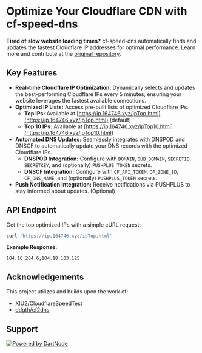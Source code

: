 # Optimize Your Cloudflare CDN with cf-speed-dns

**Tired of slow website loading times?**  cf-speed-dns automatically finds and updates the fastest Cloudflare IP addresses for optimal performance.  Learn more and contribute at the [original repository](https://github.com/ZhiXuanWang/cf-speed-dns).

## Key Features

*   **Real-time Cloudflare IP Optimization:**  Dynamically selects and updates the best-performing Cloudflare IPs every 5 minutes, ensuring your website leverages the fastest available connections.
*   **Optimized IP Lists:** Access pre-built lists of optimized Cloudflare IPs.
    *   **Top IPs:**  Available at [https://ip.164746.xyz/ipTop.html](https://ip.164746.xyz/ipTop.html) (default)
    *   **Top 10 IPs:** Available at [https://ip.164746.xyz/ipTop10.html](https://ip.164746.xyz/ipTop10.html)
*   **Automated DNS Updates:** Seamlessly integrates with DNSPOD and DNSCF to automatically update your DNS records with the optimized Cloudflare IPs.
    *   **DNSPOD Integration:**  Configure with `DOMAIN`, `SUB_DOMAIN`, `SECRETID`, `SECRETKEY`, and (optionally) `PUSHPLUS_TOKEN` secrets.
    *   **DNSCF Integration:**  Configure with `CF_API_TOKEN`, `CF_ZONE_ID`, `CF_DNS_NAME`, and (optionally) `PUSHPLUS_TOKEN` secrets.
*   **Push Notification Integration:**  Receive notifications via PUSHPLUS to stay informed about updates. (Optional)

## API Endpoint

Get the top optimized IPs with a simple cURL request:

```bash
curl 'https://ip.164746.xyz/ipTop.html'
```

**Example Response:**

```
104.16.204.6,104.18.103.125
```

## Acknowledgements

This project utilizes and builds upon the work of:

*   [XIU2/CloudflareSpeedTest](https://github.com/XIU2/CloudflareSpeedTest)
*   [ddgth/cf2dns](https://github.com/ddgth/cf2dns)

## Support

[![Powered by DartNode](https://dartnode.com/branding/DN-Open-Source-sm.png)](https://dartnode.com "Powered by DartNode - Free VPS for Open Source")
